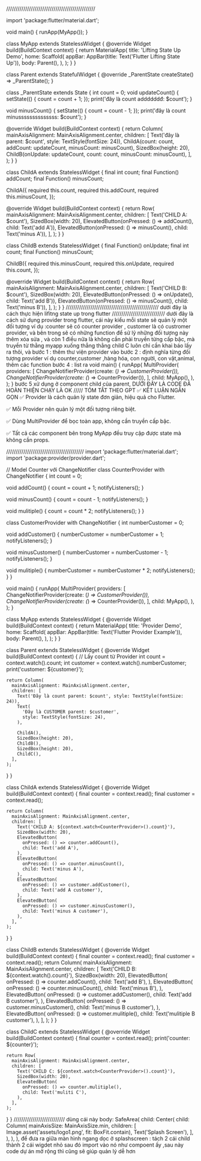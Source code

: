 ///////////////////////////////////////////////

import 'package:flutter/material.dart';

void main() {
runApp(MyApp());
}

class MyApp extends StatelessWidget {
@override
Widget build(BuildContext context) {
return MaterialApp(
title: 'Lifting State Up Demo',
home: Scaffold(
appBar: AppBar(title: Text('Flutter Lifting State Up')),
body: Parent(),
),
);
}
}

class Parent extends StatefulWidget {
@override
\_ParentState createState() => \_ParentState();
}

class \_ParentState extends State<Parent> {
int count = 0;
void updateCount() {
setState(() {
count = count + 1;
});
print('đây là count addddddđ: $count');
}

void minusCount() {
setState(() {
count = count - 1;
});
print('đây là count minussssssssssssss: $count');
}

@override
Widget build(BuildContext context) {
return Column(
mainAxisAlignment: MainAxisAlignment.center,
children: [
Text('đây là parent: $count', style: TextStyle(fontSize: 24)),
ChildA(count: count, addCount: updateCount, minusCount: minusCount),
SizedBox(height: 20),
ChildB(onUpdate: updateCount, count: count, minusCount: minusCount),
],
);
}
}

class ChildA extends StatelessWidget {
final int count;
final Function() addCount;
final Function() minusCount;

ChildA({
required this.count,
required this.addCount,
required this.minusCount,
});

@override
Widget build(BuildContext context) {
return Row(
mainAxisAlignment: MainAxisAlignment.center,
children: [
Text('CHILD A: $count'),
SizedBox(width: 20),
ElevatedButton(onPressed: () => addCount(), child: Text('add A')),
ElevatedButton(onPressed: () => minusCount(), child: Text('minus A')),
],
);
}
}

class ChildB extends StatelessWidget {
final Function() onUpdate;
final int count;
final Function() minusCount;

ChildB({
required this.minusCount,
required this.onUpdate,
required this.count,
});

@override
Widget build(BuildContext context) {
return Row(
mainAxisAlignment: MainAxisAlignment.center,
children: [
Text('CHILD B: $count'),
SizedBox(width: 20),
ElevatedButton(onPressed: () => onUpdate(), child: Text('add B')),
ElevatedButton(onPressed: () => minusCount(), child: Text('minus B')),
],
);
}
}
/////////////////////////////////////////////////
dưới đây là cách thực hiện lifitng state up trong flutter
////////////////////////////
dưới đây là cách sử dụng provider trong flutter, cái này kiểu mỗi state sẽ quản lý một đối tượng ví dụ :counter sẽ có counter provider , customer là có custromer provider, và bên trong sẽ có những function để sử lỹ những đối tượng này thêm xóa sửa , và còn 1 điều nữa là không cần phải truyền từng cấp bậc, mà truyền từ thằng myapp xuống thẳng thằng child C luôn chỉ cần khai báo lấy ra thôi, và
bước 1 : thêm thư viện provider vào
bước 2 : định nghĩa từng đối tượng provider ví dụ counter,customer ,hàng hóa, con người, con vật,animal, thêm các function
bước 4 : list ra
void main() {
runApp(
MultiProvider(
providers: [
ChangeNotifierProvider(create: (_) => CustomerProvider()),
ChangeNotifierProvider(create: (_) => CounterProvider()),
],
child: MyApp(),
),
);
}
bước 5 xử dụng ở component child của parent,
DƯỚI ĐÂY LÀ CODE ĐÃ HOÀN THIỆN CHẠY LÀ OK
/////
TÓM TẮT THEO GPT
✅ KẾT LUẬN NGẮN GỌN
✅ Provider là cách quản lý state đơn giản, hiệu quả cho Flutter.

✅ Mỗi Provider nên quản lý một đối tượng riêng biệt.

✅ Dùng MultiProvider để bọc toàn app, không cần truyền cấp bậc.

✅ Tất cả các component bên trong MyApp đều truy cập được state mà không cần props.

/////////////////////////////////////////
import 'package:flutter/material.dart';
import 'package:provider/provider.dart';

// Model Counter với ChangeNotifier
class CounterProvider with ChangeNotifier {
int count = 0;

void addCount() {
count = count + 1;
notifyListeners();
}

void minusCount() {
count = count - 1;
notifyListeners();
}

void mulitiple() {
count = count \* 2;
notifyListeners();
}
}

class CustomerProvider with ChangeNotifier {
int numberCustomer = 0;

void addCustomer() {
numberCustomer = numberCustomer + 1;
notifyListeners();
}

void minusCustomer() {
numberCustomer = numberCustomer - 1;
notifyListeners();
}

void mulitiple() {
numberCustomer = numberCustomer \* 2;
notifyListeners();
}
}

void main() {
runApp(
MultiProvider(
providers: [
ChangeNotifierProvider(create: (_) => CustomerProvider()),
ChangeNotifierProvider(create: (_) => CounterProvider()),
],
child: MyApp(),
),
);
}

class MyApp extends StatelessWidget {
@override
Widget build(BuildContext context) {
return MaterialApp(
title: 'Provider Demo',
home: Scaffold(
appBar: AppBar(title: Text('Flutter Provider Example')),
body: Parent(),
),
);
}
}

class Parent extends StatelessWidget {
@override
Widget build(BuildContext context) {
// Lấy count từ Provider
int count = context.watch<CounterProvider>().count;
int customer = context.watch<CustomerProvider>().numberCustomer;
print('customer: ${customer}');

    return Column(
      mainAxisAlignment: MainAxisAlignment.center,
      children: [
        Text('Đây là count parent: $count', style: TextStyle(fontSize: 24)),
        Text(
          'Đây là CUSTOMER parent: $customer',
          style: TextStyle(fontSize: 24),
        ),

        ChildA(),
        SizedBox(height: 20),
        ChildB(),
        SizedBox(height: 20),
        ChildC(),
      ],
    );

}
}

class ChildA extends StatelessWidget {
@override
Widget build(BuildContext context) {
final counter = context.read<CounterProvider>();
final customer = context.read<CustomerProvider>();

    return Column(
      mainAxisAlignment: MainAxisAlignment.center,
      children: [
        Text('CHILD A: ${context.watch<CounterProvider>().count}'),
        SizedBox(width: 20),
        ElevatedButton(
          onPressed: () => counter.addCount(),
          child: Text('add A'),
        ),
        ElevatedButton(
          onPressed: () => counter.minusCount(),
          child: Text('minus A'),
        ),
        ElevatedButton(
          onPressed: () => customer.addCustomer(),
          child: Text('add A customer'),
        ),
        ElevatedButton(
          onPressed: () => customer.minusCustomer(),
          child: Text('minus A customer'),
        ),
      ],
    );

}
}

class ChildB extends StatelessWidget {
@override
Widget build(BuildContext context) {
final counter = context.read<CounterProvider>();
final customer = context.read<CustomerProvider>();
return Column(
mainAxisAlignment: MainAxisAlignment.center,
children: [
Text('CHILD B: ${context.watch<CounterProvider>().count}'),
SizedBox(width: 20),
ElevatedButton(
onPressed: () => counter.addCount(),
child: Text('add B'),
),
ElevatedButton(
onPressed: () => counter.minusCount(),
child: Text('minus B'),
),
ElevatedButton(
onPressed: () => customer.addCustomer(),
child: Text('add B customer'),
),
ElevatedButton(
onPressed: () => customer.minusCustomer(),
child: Text('minus B customer'),
),
ElevatedButton(
onPressed: () => customer.mulitiple(),
child: Text('mulitiple B customer'),
),
],
);
}
}

class ChildC extends StatelessWidget {
@override
Widget build(BuildContext context) {
final counter = context.read<CounterProvider>();
print('counter: ${counter}');

    return Row(
      mainAxisAlignment: MainAxisAlignment.center,
      children: [
        Text('CHILD C: ${context.watch<CounterProvider>().count}'),
        SizedBox(width: 20),
        ElevatedButton(
          onPressed: () => counter.mulitiple(),
          child: Text('muliti C'),
        ),
      ],
    );

}
}
///////////////////////////
dùng cái này body: SafeArea(
child: Center(
child: Column(
mainAxisSize: MainAxisSize.min,
children: [
Image.asset('assets/logo1.png', fit: BoxFit.contain),
Text('Splash Screen'),
],
),
),
), để đưa ra giữa màn hình ngang dọc
ở splashscreen : tách 2 cái child thành 2 cái wigdet nhỏ sau đó import vào nó như compoent ấy ,sau này code dự án mở rộng thì cũng sẽ giúp quản lý dễ hơn
